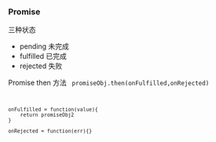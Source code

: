 ### Promise

三种状态
- pending 未完成
- fulfilled 已完成
- rejected 失败

Promise then 方法
<code>
	promiseObj.then(onFulfilled,onRejected)

	onFulfilled = function(value){
		return promiseObj2
	}

	onRejected = function(err){}
</code>